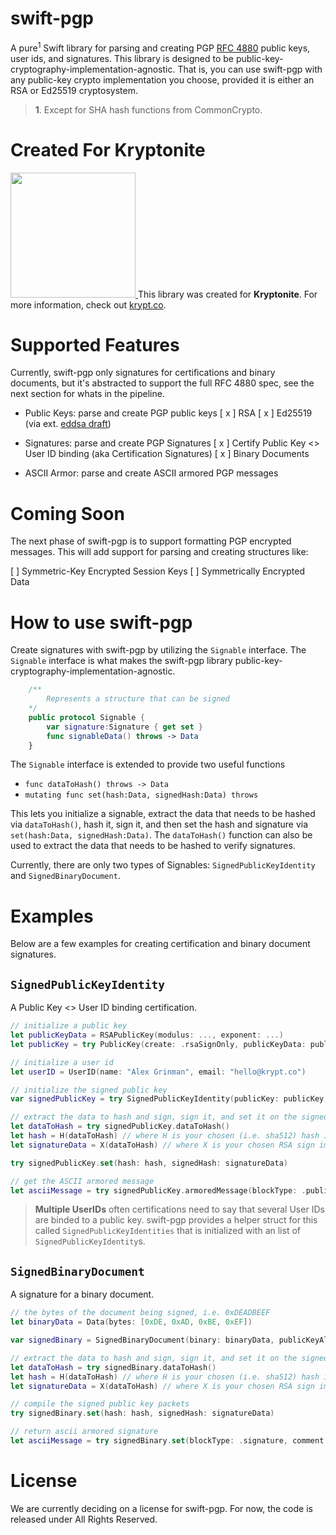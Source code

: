 # swift-pgp
A pure<sup>1</sup> Swift library for parsing and creating PGP [RFC 4880](https://tools.ietf.org/html/rfc4880)  public keys, user ids, and signatures. This library is designed to be public-key-cryptography-implementation-agnostic. That is, you can use swift-pgp with any public-key crypto implementation you choose, provided it is either an RSA or Ed25519 cryptosystem.

> **1**. Except for SHA hash functions from CommonCrypto.

# Created For Kryptonite 
<a href="https://krypt.co"><img src="https://krypt.co/static/dist/img/kryptonite-logo-green-on-white.svg" width="200"/> </a> 
This library was created for __Kryptonite__. For more information, check out [krypt.co](https://krypt.co).

# Supported Features
Currently, swift-pgp only signatures for certifications and binary documents, but it's abstracted to support the full RFC 4880 spec, see the next section for whats in the pipeline.

- Public Keys: parse and create PGP public keys
    [ x ] RSA
    [ x ] Ed25519 (via ext. [eddsa draft](https://tools.ietf.org/html/draft-koch-eddsa-for-openpgp-00))
    
- Signatures: parse and create PGP Signatures
    [ x ] Certify Public Key <> User ID binding (aka Certification Signatures)
    [ x ] Binary Documents 

 - ASCII Armor: parse and create ASCII armored PGP messages

# Coming Soon
The next phase of swift-pgp is to support formatting PGP encrypted messages. This will add support for parsing and creating structures like:

 [ ] Symmetric-Key Encrypted Session Keys
 [ ] Symmetrically Encrypted Data
 
# How to use swift-pgp
Create signatures with swift-pgp by utilizing the `Signable` interface. The `Signable` interface is what makes the swift-pgp library public-key-cryptography-implementation-agnostic.

```swift
    /**
        Represents a structure that can be signed
    */
    public protocol Signable {
        var signature:Signature { get set }
        func signableData() throws -> Data
    }
```

The `Signable` interface is extended to provide two useful functions
 - `func dataToHash() throws -> Data`
 - `mutating func set(hash:Data, signedHash:Data) throws`
 
This lets you initialize a signable, extract the data that needs to be hashed via `dataToHash()`, hash it, sign it, and then set the hash and signature via `set(hash:Data, signedHash:Data)`. The `dataToHash()` function can also be used to extract the data that needs to be hashed to verify signatures.

Currently, there are only two types of Signables: `SignedPublicKeyIdentity` and `SignedBinaryDocument`.

# Examples
Below are a few examples for creating certification and binary document signatures.

## `SignedPublicKeyIdentity`
A Public Key <> User ID binding certification.

```swift
// initialize a public key
let publicKeyData = RSAPublicKey(modulus: ..., exponent: ...)
let publicKey = try PublicKey(create: .rsaSignOnly, publicKeyData: publicKeyData, date: Date())

// initialize a user id
let userID = UserID(name: "Alex Grinman", email: "hello@krypt.co")

// initialize the signed public key
var signedPublicKey = try SignedPublicKeyIdentity(publicKey: publicKey, userID: userID, hashAlgorithm: .sha512)

// extract the data to hash and sign, sign it, and set it on the signedPublicKey
let dataToHash = try signedPublicKey.dataToHash()
let hash = H(dataToHash) // where H is your chosen (i.e. sha512) hash implementation
let signatureData = X(dataToHash) // where X is your chosen RSA sign implementation

try signedPublicKey.set(hash: hash, signedHash: signatureData)

// get the ASCII armored message
let asciiMessage = try signedPublicKey.armoredMessage(blockType: .publicKey, comment: "created with swift-pgp")
```


> **Multiple UserIDs** often certifications need to say that several User IDs are binded to a public key. swift-pgp provides a helper struct for this called `SignedPublicKeyIdentities` that is initialized with an list of `SignedPublicKeyIdentity`s.

## `SignedBinaryDocument`
A signature for a binary document.

```swift
// the bytes of the document being signed, i.e. 0xDEADBEEF
let binaryData = Data(bytes: [0xDE, 0xAD, 0xBE, 0xEF])

var signedBinary = SignedBinaryDocument(binary: binaryData, publicKeyAlgorithm: .rsaSignOnly, hashAlgorithm: .sha512)

// extract the data to hash and sign, sign it, and set it on the signedPublicKey
let dataToHash = try signedBinary.dataToHash()
let hash = H(dataToHash) // where H is your chosen (i.e. sha512) hash implementation
let signatureData = X(dataToHash) // where X is your chosen RSA sign implementation

// compile the signed public key packets
try signedBinary.set(hash: hash, signedHash: signatureData)

// return ascii armored signature
let asciiMessage = try signedBinary.set(blockType: .signature, comment: "created with swift-pgp")
```

# License
We are currently deciding on a license for swift-pgp.
For now, the code is released under All Rights Reserved.
